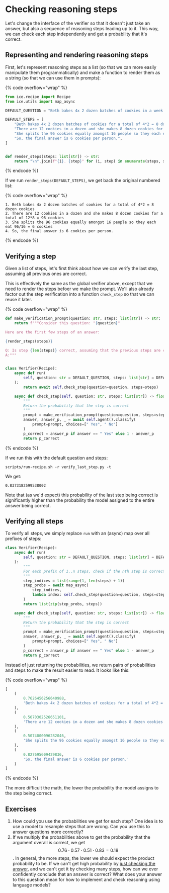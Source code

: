 # Checking reasoning steps

Let's change the interface of the verifier so that it doesn't just take an answer, but also a sequence of reasoning steps leading up to it. This way, we can check each step independently and get a probability that it's correct.

## **Representing and rendering reasoning steps**

First, let's represent reasoning steps as a list (so that we can more easily manipulate them programmatically) and make a function to render them as a string (so that we can use them in prompts):

{% code overflow="wrap" %}
```python
from ice.recipe import Recipe
from ice.utils import map_async

DEFAULT_QUESTION = "Beth bakes 4x 2 dozen batches of cookies in a week. If these cookies are shared amongst 16 people equally, how many cookies does each person consume?"

DEFAULT_STEPS = [
    "Beth bakes 4x 2 dozen batches of cookies for a total of 4*2 = 8 dozen cookies",
    "There are 12 cookies in a dozen and she makes 8 dozen cookies for a total of 12*8 = 96 cookies",
    "She splits the 96 cookies equally amongst 16 people so they each eat 96/16 = 6 cookies",
    "So, the final answer is 6 cookies per person.",
]


def render_steps(steps: list[str]) -> str:
    return "\n".join(f"{i}. {step}" for (i, step) in enumerate(steps, start=1))
```
{% endcode %}

If we run `render_steps(DEFAULT_STEPS)`, we get back the original numbered list:

{% code overflow="wrap" %}
```
1. Beth bakes 4x 2 dozen batches of cookies for a total of 4*2 = 8 dozen cookies
2. There are 12 cookies in a dozen and she makes 8 dozen cookies for a total of 12*8 = 96 cookies
3. She splits the 96 cookies equally amongst 16 people so they each eat 96/16 = 6 cookies
4. So, the final answer is 6 cookies per person.
```
{% endcode %}

## **Verifying a step**

Given a list of steps, let's first think about how we can verify the last step, assuming all previous ones are correct.

This is effectively the same as the global verifier above, except that we need to render the steps befoer we make the prompt. We'll also already factor out the step verification into a function `check_step` so that we can reuse it later.

{% code overflow="wrap" %}
```python
def make_verification_prompt(question: str, steps: list[str]) -> str:
    return f"""Consider this question: "{question}"

Here are the first few steps of an answer:

{render_steps(steps)}

Q: Is step {len(steps)} correct, assuming that the previous steps are correct? Say "A: Yes" or "A: No".
A:"""


class Verifier(Recipe):
    async def run(
        self, question: str = DEFAULT_QUESTION, steps: list[str] = DEFAULT_STEPS
    ):
        return await self.check_step(question=question, steps=steps)

    async def check_step(self, question: str, steps: list[str]) -> float:
        """
        Return the probability that the step is correct
        """
        prompt = make_verification_prompt(question=question, steps=steps)
        answer, answer_p, _ = await self.agent().classify(
            prompt=prompt, choices=[" Yes", " No"]
        )
        p_correct = answer_p if answer == " Yes" else 1 - answer_p
        return p_correct
```
{% endcode %}

If we run this with the default question and steps:

```shell
scripts/run-recipe.sh -r verify_last_step.py -t
```

We get:

```
0.8373182599538002
```

Note that (as we'd expect) this probability of the last step being correct is significantly higher than the probability the model assigned to the entire answer being correct.

## **Verifying all steps**

To verify all steps, we simply replace `run` with an (async) map over all prefixes of steps:

```python
class Verifier(Recipe):
    async def run(
        self, question: str = DEFAULT_QUESTION, steps: list[str] = DEFAULT_STEPS
    ):
        """
        For each prefix of 1..n steps, check if the nth step is correct.
        """
        step_indices = list(range(1, len(steps) + 1))
        step_probs = await map_async(
            step_indices,
            lambda index: self.check_step(question=question, steps=steps[:index]),
        )
        return list(zip(step_probs, steps))

    async def check_step(self, question: str, steps: list[str]) -> float:
        """
        Return the probability that the step is correct
        """
        prompt = make_verification_prompt(question=question, steps=steps)
        answer, answer_p, _ = await self.agent().classify(
            prompt=prompt, choices=[" Yes", " No"]
        )
        p_correct = answer_p if answer == " Yes" else 1 - answer_p
        return p_correct
```

Instead of just returning the probabilities, we return pairs of probabilities and steps to make the result easier to read. It looks like this:

{% code overflow="wrap" %}
```python
[
    (
        0.7626456256640988,
        'Beth bakes 4x 2 dozen batches of cookies for a total of 4*2 = 8 dozen cookies'
    ),
    (
        0.5670302526651101,
        'There are 12 cookies in a dozen and she makes 8 dozen cookies for a total of 12*8 = 96 cookies'
    ),
    (
        0.5074000096282046,
        'She splits the 96 cookies equally amongst 16 people so they each eat 96/16 = 6 cookies'
    ),
    (
        0.827695609429836, 
        'So, the final answer is 6 cookies per person.'
    )
]
```
{% endcode %}

The more difficult the math, the lower the probability the model assigns to the step being correct.

## Exercises

1. How could you use the probabilities we get for each step? One idea is to use a model to resample steps that are wrong. Can you use this to answer questions more correctly?
2. If we multiply the probabilities above to get the probability that the argument overall is correct, we get $$0.76 \cdot 0.57 \cdot 0.51 \cdot 0.83 = 0.18$$. In general, the more steps, the lower we should expect the product probability to be. If we can't get high probability by [just checking the answer](checking-answers.md), and we can't get it by checking many steps, how can we ever confidently conclude that an answer is correct? What does your answer to this question mean for how to implement and check reasoning using language models?
